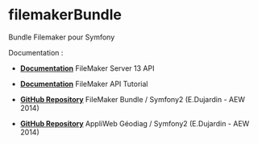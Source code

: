 filemakerBundle
===============

Bundle Filemaker pour Symfony

Documentation :
  * [**Documentation**][1] FileMaker Server 13 API

  * [**Documentation**][2] FileMaker API Tutorial

  * [**GitHub Repository**][3] FileMaker Bundle / Symfony2 (E.Dujardin - AEW 2014)

  * [**GitHub Repository**][4] AppliWeb Géodiag / Symfony2 (E.Dujardin - AEW 2014)

[1]: https://fmhelp.filemaker.com/docs/13/fr/fms13_cwp_php.pdf
[2]: http://lexikon.ling.su.se/
[3]: https://github.com/manu7772/filemakerBundle
[4]: https://github.com/manu7772/baseproject
